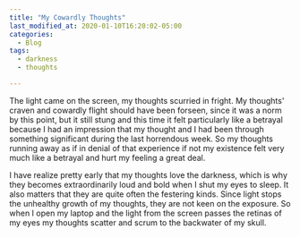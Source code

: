 ```yaml
---
title: "My Cowardly Thoughts"
last_modified_at: 2020-01-10T16:20:02-05:00
categories:
  - Blog
tags:
  - darkness
  - thoughts

---
```

The light came on the screen, my thoughts scurried in fright.
My thoughts' craven and cowardly flight should have been forseen, since it was a norm by this point, but it still stung and this time it felt particularly like a betrayal because I had an impression that my thought and I had been through something significant during the last horrendous week.
So my thoughts running away as if in denial of that experience if not my existence felt very much like a betrayal and hurt my feeling a great deal.

I have realize pretty early that my thoughts love the darkness, which is why they becomes extraordinarily loud and bold when I shut my eyes to sleep. It also matters that they are quite often the festering kinds. Since light stops the unhealthy growth of my thoughts, they are not keen on the exposure.
So when I open my laptop and the light from the screen passes the retinas of my eyes my thoughts scatter and scrum to the backwater of my skull.
